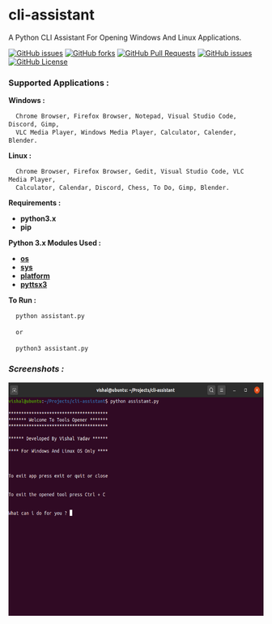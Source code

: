 # cli-assistant
A Python CLI Assistant For Opening Windows And Linux Applications.

[![GitHub issues](https://img.shields.io/github/stars/Vishal1297/cli-assistant)](https://github.com/Vishal1297/cli-assistant/stargazers)
[![GitHub forks](https://img.shields.io/github/forks/Vishal1297/cli-assistant)](https://github.com/Vishal1297/cli-assistant/network/members)
[![GitHub Pull Requests](https://img.shields.io/github/issues-pr/Vishal1297/cli-assistant?style=plastic)](https://github.com/Vishal1297/cli-assistant/pulls)
[![GitHub issues](https://img.shields.io/github/issues/Vishal1297/cli-assistant?style=plastic)](https://github.com/Vishal1297/cli-assistant/issues)
[![GitHub License](https://img.shields.io/github/license/Vishal1297/cli-assistant)](https://github.com/Vishal1297/cli-assistant/blob/master/LICENSE)

### Supported Applications :

**Windows :**

```
  Chrome Browser, Firefox Browser, Notepad, Visual Studio Code, Discord, Gimp,
  VLC Media Player, Windows Media Player, Calculator, Calender, Blender.
```

**Linux :**

```
  Chrome Browser, Firefox Browser, Gedit, Visual Studio Code, VLC Media Player,
  Calculator, Calendar, Discord, Chess, To Do, Gimp, Blender.
```

**Requirements :**

- **python3.x**
- **pip**

**Python 3.x Modules Used :**

- **[os](https://docs.python.org/3/library/os.html)**
- **[sys](https://docs.python.org/3/library/sys.html)**
- **[platform](https://docs.python.org/3/library/platform.html)**
- **[pyttsx3](https://pyttsx3.readthedocs.io/en/latest/engine.html)**

**To Run :**

```
  python assistant.py
  
  or
  
  python3 assistant.py
```

### *Screenshots :*

<img src="images/assistant.png" height="460" width="680"> 
